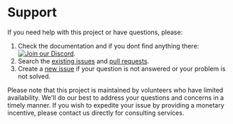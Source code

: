 # Support

If you need help with this project or have questions, please:

1. Check the documentation and if you dont find anything there: [![Join our Discord](https://img.shields.io/discord/1097720481970397356?label=JoinOurDiscord&logo=discord&logoColor=white&color=5865f2)](https://discord.gg/R4tqghAgSE).
2. Search the [existing issues](https://github.com/sr_fede/n3xt/issues) and [pull requests](https://github.com/sr_fede/n3xt/pulls).
3. Create a [new issue](https://github.com/sr_fede/n3xt/issues/new) if your question is not answered or your problem is not solved.

Please note that this project is maintained by volunteers who have limited availability. We'll do our best to address your questions and concerns in a timely manner. If you wish to expedite your issue by providing a monetary incentive, please contact us directly for consulting services.
